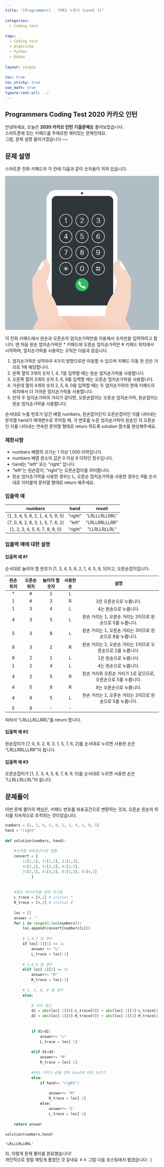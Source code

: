 ```yaml
---
title: "[Programmers] - 키패드 누르기 (Level 1)"

categories:
  - Coding test

tags:
  - Coding test
  - Algorithm
  - Python
  - Kakao

layout: single

toc: true
toc_sticky: true
use_math: true
typora-root-url: ../
---
```


## Programmers Coding Test 2020 카카오 인턴

안녕하세요, 오늘은 **2020 카카오 인턴 기출문제**를 풀어보았습니다.  
스마트폰에 있는 키패드를 주제로한 재미있는 문제인데요.  
그럼, 문제 설명 들어가겠습니다 ~~

## 문제 설명
스마트폰 전화 키패드의 각 칸에 다음과 같이 숫자들이 적혀 있습니다.  

![](/images/keypad/kakao_phone1.png)  

이 전화 키패드에서 왼손과 오른손의 엄지손가락만을 이용해서 숫자만을 입력하려고 합니다.
맨 처음 왼손 엄지손가락은 * 키패드에 오른손 엄지손가락은 # 키패드 위치에서 시작하며, 엄지손가락을 사용하는 규칙은 다음과 같습니다.

1. 엄지손가락은 상하좌우 4가지 방향으로만 이동할 수 있으며 키패드 이동 한 칸은 거리로 1에 해당합니다.
2. 왼쪽 열의 3개의 숫자 1, 4, 7을 입력할 때는 왼손 엄지손가락을 사용합니다.
3. 오른쪽 열의 3개의 숫자 3, 6, 9를 입력할 때는 오른손 엄지손가락을 사용합니다.
4. 가운데 열의 4개의 숫자 2, 5, 8, 0을 입력할 때는 두 엄지손가락의 현재 키패드의 위치에서 더 가까운 엄지손가락을 사용합니다.
5.  만약 두 엄지손가락의 거리가 같다면, 오른손잡이는 오른손 엄지손가락, 왼손잡이는 왼손 엄지손가락을 사용합니다.

순서대로 누를 번호가 담긴 배열 numbers, 왼손잡이인지 오른손잡이인 지를 나타내는 문자열 hand가 매개변수로 주어질 때, 각 번호를 누른 엄지손가락이 왼손인 지 오른손인 지를 나타내는 연속된 문자열 형태로 return 하도록 solution 함수를 완성해주세요.

### 제한사항

- numbers 배열의 크기는 1 이상 1,000 이하입니다.
- numbers 배열 원소의 값은 0 이상 9 이하인 정수입니다.
- hand는 "left" 또는 "right" 입니다.
- "left"는 왼손잡이, "right"는 오른손잡이를 의미합니다.
- 왼손 엄지손가락을 사용한 경우는 L, 오른손 엄지손가락을 사용한 경우는 R을 순서대로 이어붙여 문자열 형태로 return 해주세요.

### 입출력 예

|numbers|hand|result|
|:---:|:---:|:---:|
|[1, 3, 4, 5, 8, 2, 1, 4, 5, 9, 5]|"right"|"LRLLLRLLRRL"|
|[7, 0, 8, 2, 8, 3, 1, 5, 7, 6, 2]|"left"|"LRLLRRLLLRR"|
|[1, 2, 3, 4, 5, 6, 7, 8, 9, 0]|"right"|"LLRLLRLLRL"|

### 입출력 예에 대한 설명

#### 입출력 예 #1

순서대로 눌러야 할 번호가 [1, 3, 4, 5, 8, 2, 1, 4, 5, 9, 5]이고, 오른손잡이입니다.

|왼손 위치|오른손 위치|눌러야 할 숫자|사용한 손|설명|
|:---:|:---:|:---:|:---:|:---:|
|*|#|1|L||1은 왼손으로 누릅니다.|
|1|#|3|R|3은 오른손으로 누릅니다.|
|1|3|4|L|4는 왼손으로 누릅니다.|
|4	|3	|5	|L	|왼손 거리는 1, 오른손 거리는 2이므로 왼손으로 5를 누릅니다.
|5	|3	|8	|L	|왼손 거리는 1, 오른손 거리는 3이므로 왼손으로 8을 누릅니다.
|8	|3	|2	|R	|왼손 거리는 2, 오른손 거리는 1이므로 오른손으로 2를 누릅니다.
|8	|2	|1	|L	|1은 왼손으로 누릅니다.
|1	|2	|4	|L	|4는 왼손으로 누릅니다.
|4	|2	|5	|R	|왼손 거리와 오른손 거리가 1로 같으므로, 오른손으로 5를 누릅니다.
|4	|5	|9	|R	|9는 오른손으로 누릅니다.
|4	|9	|5	|L	|왼손 거리는 1, 오른손 거리는 2이므로 왼손으로 5를 누릅니다.
|5	|9	|-	|-	|


따라서 "LRLLLRLLRRL"를 return 합니다.

#### 입출력 예 #2

왼손잡이가 [7, 0, 8, 2, 8, 3, 1, 5, 7, 6, 2]를 순서대로 누르면 사용한 손은 "LRLLRRLLLRR"이 됩니다.

#### 입출력 예 #3

오른손잡이가 [1, 2, 3, 4, 5, 6, 7, 8, 9, 0]를 순서대로 누르면 사용한 손은 "LLRLLRLLRL"이 됩니다.


## 문제풀이

이번 문제 풀이의 핵심은, 키패드 번호를 좌표공간으로 변환하는 것과, 오른손 왼손의 위치를 지속적으로 추적하는 것이었습니다.



```python
numbers = [1, 3, 4, 5, 8, 2, 1, 4, 5, 9, 5]
hand = "right"

def solution(numbers, hand):
    
    #숫자를 좌표공간으로 변환
    convert = {
        1:[1,1], 2:[1,2], 3:[1,3], 
        4:[2,1], 5:[2,2], 6:[2,3], 
        7:[3,1], 8:[3,2], 9:[3,3], 0:[4,2]
            }

    
    #양손 위치추적을 위한 초기값
    L_trace = [4,1] # initial *
    R_trace = [4,3] # initial #
    
    loc = []
    answer = ''
    for i in range(0,len(numbers)):
        loc.append(convert[numbers[i]])
        
        # 1,4,7 일 경우
        if loc[-1][1] == 1:
            answer += "L"
            L_trace = loc[-1]
        
        # 3,6,9 일 경우
        elif loc[-1][1] == 3:
            answer+= "R"
            R_trace = loc[-1]
        
        # 2, 5, 8, 0 일 경우
        else:
            
            # 거리 계산
            d1 = abs(loc[-1][0]-L_trace[0]) + abs(loc[-1][1]-L_trace[1])
            d2 = abs(loc[-1][0]-R_trace[0]) + abs(loc[-1][1]-R_trace[1])
            
            
            if d1<d2:
                answer+= "L"
                L_trace = loc[-1]
                
            elif d1>d2:
                answer+= "R"
                R_trace = loc[-1]
            
            #양손 거리가 같을 경우 hand에 따라 누르기
            else:
                if hand== "right":
                    
                    answer+= "R"
                    R_trace = loc[-1]
                else:
                    answer+= "L"
                    L_trace = loc[-1]
        
    return answer

solution(numbers,hand)


```




    'LRLLLRLLRRL'



자, 이렇게 문제 풀이를 완료했습니다!  
개인적으로 정말 재밌게 풀었던 것 같네요 ㅎㅎ 그럼 다음 포스팅에서 뵙겠습니다 : )